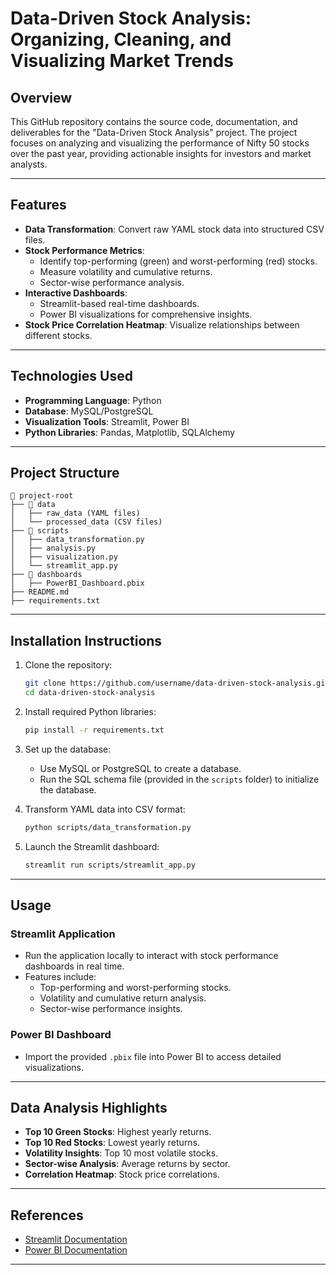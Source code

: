 # Data-Driven Stock Analysis: Organizing, Cleaning, and Visualizing Market Trends

## **Overview**
This GitHub repository contains the source code, documentation, and deliverables for the "Data-Driven Stock Analysis" project. The project focuses on analyzing and visualizing the performance of Nifty 50 stocks over the past year, providing actionable insights for investors and market analysts.

---

## **Features**
- **Data Transformation**: Convert raw YAML stock data into structured CSV files.
- **Stock Performance Metrics**:
  - Identify top-performing (green) and worst-performing (red) stocks.
  - Measure volatility and cumulative returns.
  - Sector-wise performance analysis.
- **Interactive Dashboards**:
  - Streamlit-based real-time dashboards.
  - Power BI visualizations for comprehensive insights.
- **Stock Price Correlation Heatmap**: Visualize relationships between different stocks.

---

## **Technologies Used**
- **Programming Language**: Python
- **Database**: MySQL/PostgreSQL
- **Visualization Tools**: Streamlit, Power BI
- **Python Libraries**: Pandas, Matplotlib, SQLAlchemy

---

## **Project Structure**
```
📁 project-root
├── 📁 data
│   ├── raw_data (YAML files)
│   └── processed_data (CSV files)
├── 📁 scripts
│   ├── data_transformation.py
│   ├── analysis.py
│   ├── visualization.py
│   └── streamlit_app.py
├── 📁 dashboards
│   ├── PowerBI_Dashboard.pbix
├── README.md
├── requirements.txt
```

---

## **Installation Instructions**
1. Clone the repository:
   ```bash
   git clone https://github.com/username/data-driven-stock-analysis.git
   cd data-driven-stock-analysis
   ```
2. Install required Python libraries:
   ```bash
   pip install -r requirements.txt
   ```
3. Set up the database:
   - Use MySQL or PostgreSQL to create a database.
   - Run the SQL schema file (provided in the `scripts` folder) to initialize the database.

4. Transform YAML data into CSV format:
   ```bash
   python scripts/data_transformation.py
   ```

5. Launch the Streamlit dashboard:
   ```bash
   streamlit run scripts/streamlit_app.py
   ```

---

## **Usage**
### **Streamlit Application**
- Run the application locally to interact with stock performance dashboards in real time.
- Features include:
  - Top-performing and worst-performing stocks.
  - Volatility and cumulative return analysis.
  - Sector-wise performance insights.

### **Power BI Dashboard**
- Import the provided `.pbix` file into Power BI to access detailed visualizations.

---

## **Data Analysis Highlights**
- **Top 10 Green Stocks**: Highest yearly returns.
- **Top 10 Red Stocks**: Lowest yearly returns.
- **Volatility Insights**: Top 10 most volatile stocks.
- **Sector-wise Analysis**: Average returns by sector.
- **Correlation Heatmap**: Stock price correlations.

---

## **References**
- [Streamlit Documentation](https://docs.streamlit.io/library/api-reference)
- [Power BI Documentation](https://docs.microsoft.com/en-us/power-bi/)

---



